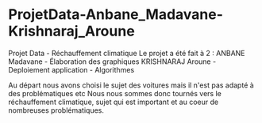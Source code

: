 # ProjetData-Anbane_Madavane-Krishnaraj_Aroune
Projet Data - Réchauffement climatique
Le projet a été fait à 2 :  ANBANE Madavane -  Élaboration des graphiques
                            KRISHNARAJ Aroune - Deploiement application - Algorithmes
                            

Au départ nous avons choisi le sujet des voitures mais il n'est pas adapté à des problématiques etc
Nous nous sommes donc tournés vers le réchauffement climatique, sujet qui est important et au coeur de nombreuses problématiques.
